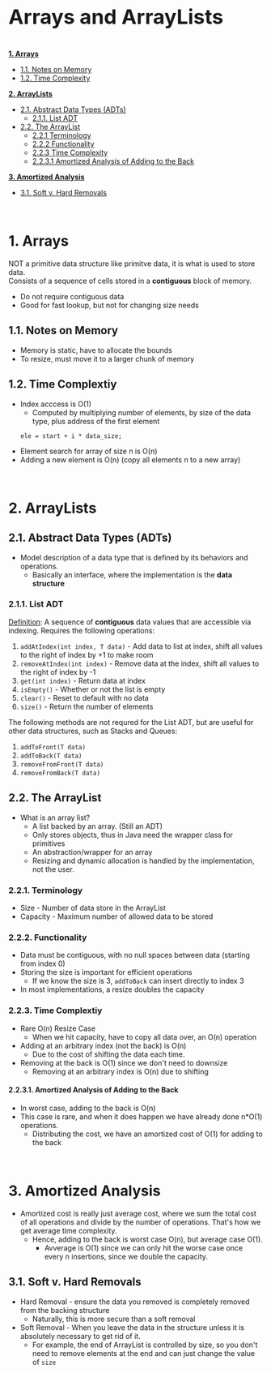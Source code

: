 ### <p style="font-size:40px"> Arrays and ArrayLists </p>

**[1. Arrays](#1-arrays)**
* [1.1. Notes on Memory](#11-notes-on-memory)
* [1.2. Time Complexity](#12-time-complextiy)

**[2. ArrayLists](#2-arraylists)**
* [2.1. Abstract Data Types (ADTs)](#21-abstract-data-types-adts)
    * [2.1.1. List ADT](#211-list-adt)
* [2.2. The ArrayList](#22-the-arraylist)
    * [2.2.1 Terminology](#221-terminology)
    * [2.2.2 Functionality](#222-functionality)
    * [2.2.3 Time Complexity](#223-time-complextiy)
    * [2.2.3.1 Amortized Analysis of Adding to the Back](#2231-amortized-analysis-of-adding-to-the-back)

**[3. Amortized Analysis](#3-amortized-analysis)**
* [3.1. Soft v. Hard Removals](#31-soft-v-hard-removals)


<br>

# 1. Arrays
NOT a primitive data structure like primitve data, it is what is used to store data.<br>
Consists of a sequence of cells stored in a **contiguous** block of memory.
- Do not require contiguous data
- Good for fast lookup, but not for changing size needs

## 1.1. Notes on Memory
* Memory is static, have to allocate the bounds
* To resize, must move it to a larger chunk of memory

## 1.2. Time Complextiy
* Index acccess is O(1)
    * Computed by multiplying number of elements, by size of the data type, plus address of the first element
    ``` 
    ele = start + i * data_size;
    ```
* Element search for array of size n is O(n)
* Adding a new element is O(n) (copy all elements n to a new array)

<br>

# 2. ArrayLists
## 2.1. Abstract Data Types (ADTs)
* Model description of a data type that is defined by its behaviors and operations.
    * Basically an interface, where the implementation is the **data structure**

### 2.1.1. List ADT
<u>Definition</u>: A sequence of **contiguous** data values that are accessible via indexing. Requires the following operations:
1. `addAtIndex(int index, T data)` - Add data to list at index, shift all values to the right of index by +1 to make room
2. `removeAtIndex(int index)` - Remove data at the index, shift all values to the right of index by -1
3. `get(int index)` - Return data at index
4. `isEmpty()` - Whether or not the list is empty
5. `clear()` - Reset to default with no data
6. `size()` - Return the number of elements

The following methods are not requred for the List ADT, but are useful for other data structures, such as Stacks and Queues:
1. `addToFront(T data)`
2. `addToBack(T data)`
3. `removeFromFront(T data)`
4. `removeFromBack(T data)`

## 2.2. The ArrayList
* What is an array list?
    * A list backed by an array. (Still an ADT)
    * Only stores objects, thus in Java need the wrapper class for primitives
    * An abstraction/wrapper for an array
    * Resizing and dynamic allocation is handled by the implementation, not the user.

### 2.2.1. Terminology
* Size - Number of data store in the ArrayList
* Capacity - Maximum number of allowed data to be stored

### 2.2.2. Functionality
* Data must be contiguous, with no null spaces between data (starting from index 0)
* Storing the size is important for efficient operations
    * If we know the size is 3, `addToBack` can insert directly to index 3
* In most implementations, a resize doubles the capacity

### 2.2.3. Time Complextiy
* Rare O(n) Resize Case
    * When we hit capacity, have to copy all data over, an O(n) operation
* Adding at an arbitrary index (not the back) is O(n)
    * Due to the cost of shifting the data each time.
* Removing at the back is O(1) since we don't need to downsize
    * Removing at an arbitrary index is O(n) due to shifting


#### 2.2.3.1. Amortized Analysis of Adding to the Back
* In worst case, adding to the back is O(n)
* This case is rare, and when it does happen we have already done n*O(1) operations.
    * Distributing the cost, we have an amortized cost of O(1) for adding to the back

<br>

# 3. Amortized Analysis
* Amortized cost is really just average cost, where we sum the total cost of all operations and divide by the number of operations. That's how we get average time complexity.
    * Hence, adding to the back is worst case O(n), but average case O(1).
        * Avverage is O(1) since we can only hit the worse case once every n insertions, since we double the capacity.

## 3.1. Soft v. Hard Removals
* Hard Removal - ensure the data you removed is completely removed from the backing structure
    * Naturally, this is more secure than a soft removal
* Soft Removal - When you leave the data in the structure unless it is absolutely necessary to get rid of it.
    * For example, the end of ArrayList is controlled by size, so you don't need to remove elements at the end and can just change the value of `size`